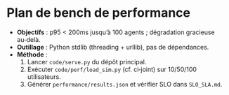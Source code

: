 # Plan de bench de performance

- **Objectifs** : p95 < 200ms jusqu’à 100 agents ; dégradation gracieuse au‑delà.
- **Outillage** : Python stdlib (threading + urllib), pas de dépendances.
- **Méthode** :
  1) Lancer `code/serve.py` du dépôt principal.
  2) Exécuter `code/perf/load_sim.py` (cf. ci‑joint) sur 10/50/100 utilisateurs.
  3) Générer `performance/results.json` et vérifier SLO dans `SLO_SLA.md`.
